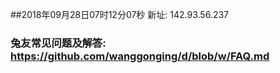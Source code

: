 ##2018年09月28日07时12分07秒 新址: 142.93.56.237
### 兔友常见问题及解答: https://github.com/wanggonging/d/blob/w/FAQ.md
